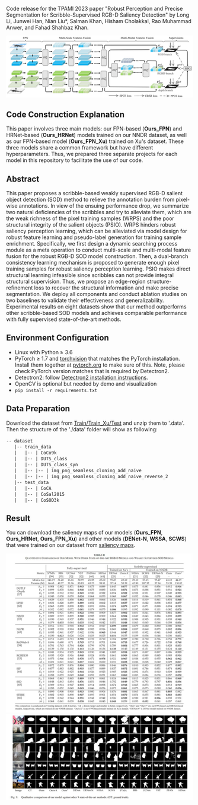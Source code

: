 Code release for the TPAMI 2023 paper "Robust Perception and Precise Segmentation for Scribble-Supervised RGB-D Saliency Detection" by Long Li, Junwei Han, Nian Liu*, Salman Khan, Hisham Cholakkal, Rao Muhammad Anwer, and Fahad Shahbaz Khan.

![avatar](framework.jpg)

## Code Construction Explanation
This paper involves three main models: our FPN-based (**Ours_FPN**) and HRNet-based (**Ours_HRNet**) models trained on our NNDR dataset, as well as our FPN-based model (**Ours_FPN_Xu**) trained on Xu's dataset. These three models share a common framework but have different hyperparameters. Thus, we prepared three separate projects for each model in this repository to facilitate  the use of our code. 

## Abstract
This paper proposes a scribble-based weakly supervised RGB-D salient object detection (SOD) method to relieve the annotation burden from pixel-wise annotations. In view of
the ensuing performance drop, we summarize two natural deficiencies of the scribbles and try to alleviate them, which are the weak richness of the pixel training samples (WRPS) and the poor structural integrity of the salient objects (PSIO). WRPS hinders robust saliency perception learning, which can be alleviated via model design for robust feature learning and pseudo-label generation for training sample enrichment. Specifically, we first design a dynamic searching process module as a meta operation to conduct multi-scale and multi-modal feature fusion for the robust RGB-D SOD model construction. Then, a dual-branch consistency learning mechanism is proposed to generate enough pixel training samples for robust saliency perception learning. PSIO makes direct structural learning infeasible since scribbles can not provide integral structural supervision. Thus, we propose an edge-region structure-refinement loss to recover the structural information and make precise segmentation. We deploy all components and conduct ablation studies on two baselines to validate their effectiveness and generalizability. Experimental results on eight datasets show that our method outperforms other scribble-based SOD models and achieves comparable performance with fully supervised state-of-the-art methods.

## Environment Configuration
- Linux with Python ≥ 3.6
- PyTorch ≥ 1.7 and [torchvision](https://github.com/pytorch/vision/) that matches the PyTorch installation.
  Install them together at [pytorch.org](https://pytorch.org) to make sure of this. Note, please check
  PyTorch version matches that is required by Detectron2.
- Detectron2: follow [Detectron2 installation instructions](https://detectron2.readthedocs.io/tutorials/install.html).
- OpenCV is optional but needed by demo and visualization
- `pip install -r requirements.txt`

## Data Preparation
Download the dataset from [Train/Train_Xu/Test](https://drive.google.com/drive/folders/1mZ1f6PTLY4UVP9kttgd5f6BXM_hlCtIo?usp=sharing) and unzip them to '.data'. Then the structure of the './data' folder will show as following:
````
-- dataset
   |-- train_data
   |   |-- | CoCo9k
   |   |-- | DUTS_class
   |   |-- | DUTS_class_syn
   |   |-- |-- | img_png_seamless_cloning_add_naive
   |   |-- |-- | img_png_seamless_cloning_add_naive_reverse_2
   |-- test_data
   |   |-- | CoCA
   |   |-- | CoSal2015
   |   |-- | CoSOD3k
````


## Result
You can download the saliency maps of our models  (**Ours_FPN**, **Ours_HRNet**, **Ours_FPN_Xu**) and other models (**DENet-N**, **WSSA**, **SCWS**) that were trained on our dataset from [saliency maps](https://drive.google.com/drive/folders/1mpPVDuke88qxtuC47OgLCsLwpx-gqSKK?usp=sharing).

![alt_text](./result_quantitation.jpg)
![alt_text](./result_qualitative.jpg)
